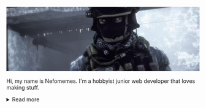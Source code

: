 ![](https://raw.githubusercontent.com/Nefomemes/Nefomemes/main/20210219_065852.png)

Hi, my name is Nefomemes. I'm a hobbyist junior web developer that loves making stuff.  
<details markdown="1">
  <summary>Read more</summary>
<h2>Mah GitHub stats</h2>

<img alt="Mah GitHub stats" src="https://github-readme-stats.vercel.app/api?username=Nefomemes"/>

<br/>
<details><summary>Click here to reveal detailed statistics</summary><img src="https://raw.githubusercontent.com/Nefomemes/Nefomemes/main/github-metrics.svg"/>
</details>

<h2>Languages</h2>
<ul>
<li>JavaScript / ECMAScript</li>
<li>Familiarity with Lua, however haven't worked on any single Lua project.</li>
<li>Some bits of Bash script, usually for workflows and stuff.</li>
</ul>

<h2>Tehcs I understand</h2>
These are tools, packages, softwares, and services that I understand.

- [VSCodium](https://vscodium.com/) - A fork of Visual Studio Code with privacy in mind.
- [Replit](https://repl.it/) - Advertises itself as a programming learning environment and RunKit on a larger scale. Works like Glitch as well.
- [Figma](https://figma.com/) - A website used to design UI/UX. I rarely use this though, not mobile friendly.
- [GitHub](https://github,com/) - Do you live under the rock?
- [ESlint](https://eslint.org/) - Lints JS codes.
- [MKdocs](https://mkdocs,org) - Makes documentation websites
- [Git](https://git-scm.com/) - The ultimate version control.
- [JSdoc](https://jsdoc.app/) - Generate the documentation of a JS library.
- [MongoDB](https://mongodb.org/) - One of the best NoSQL databases ot there.

## Projects
These are cool stuffs I have worked or currently working on.

[![Nefomemes/battlelog.js](https://github-readme-stats.vercel.app/api/pin/?username=Nefomemes&repo=battlelog.js&theme=angolia)](https://github.com/Nefomemes/battlelog.js)
[![Nefomemes/node-grau](https://github-readme-stats.vercel.app/api/pin/?username=Nefomemes&repo=node-grau)](https://github.com/Nefomemes/node-grau)
[![Nefomemes/betterlog-bf4](https://github-readme-stats.vercel.app/api/pin/?username=Nefomemes&repo=betterlog-bf4&theme=angolia)](https://github.com/Nefomemes/betterlog-bf4)
[![Nefomemes/Fortress](https://github-readme-stats.vercel.app/api/pin/?username=Nefomemes&repo=Fortress)](https://github.com/Nefomemes/Fortress)

There are much more, but I haven't much announced them. Checkout my GitHub repos!

## Static documentations
So, I forked some documentation repos that have sucky CSS and hosted them myself with mkdocs-material as the theme.

- [JSdoc](https://nefomemes.github.io/JSdoc) ([original site](https://jsdoc.app/))
- [PUEBI](https://nefomemes.github.io/puebi) ([original site](https://ivanlanin.github.io/puebi))

## Donation
Like what I'm doing, and want to support me financially? Well, I haven't got those fancy PayPal accounts but I do have e-wallets. If you live in Indonesia you should be know these e-wallet providers.

### GoPay

<img src="https://raw.githubusercontent.com/Nefomemes/Nefomemes/main/20210219_051942.png" height="300px">

If for some reasons you need to have my phone number to transfer the donation. Hit me up on email (nefothingy@hotmail.com) or Discord.

## Credits

- Thanks BrokenHelmet for the background image.

</details>
  
  
